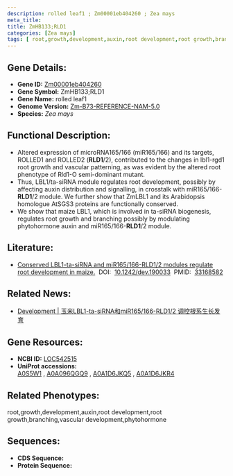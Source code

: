 ```yaml
---
description: rolled leaf1 ; Zm00001eb404260 ; Zea mays
meta_title:
title: ZmHB133;RLD1
categories: [Zea mays]
tags: [ root,growth,development,auxin,root development,root growth,branching,vascular development,phytohormone ]
---
```


## Gene Details:
- **Gene ID:**	[Zm00001eb404260]()
- **Gene Symbol:** ZmHB133;RLD1
- **Gene Name:** rolled leaf1
- **Genome Version:** [Zm-B73-REFERENCE-NAM-5.0]()
- **Species:** *Zea mays*

## Functional Description:
   - Altered expression of microRNA165/166 (miR165/166) and its targets, ROLLED1 and ROLLED2 (**RLD1**/2), contributed to the changes in lbl1-rgd1 root growth and vascular patterning, as was evident by the altered root phenotype of Rld1-O semi-dominant mutant.
   - Thus, LBL1/ta-siRNA module regulates root development, possibly by affecting auxin distribution and signalling, in crosstalk with miR165/166-**RLD1**/2 module. We further show that ZmLBL1 and its Arabidopsis homologue AtSGS3 proteins are functionally conserved.
   - We show that maize LBL1, which is involved in ta-siRNA biogenesis, regulates root growth and branching possibly by modulating phytohormone auxin and miR165/166-**RLD1**/2 module.

## Literature:
   - [Conserved LBL1-ta-siRNA and miR165/166-RLD1/2 modules regulate root development in maize.]( https://journals.biologists.com/dev/article/148/1/dev190033/223193/Conserved-LBL1-ta-siRNA-and-miR165-166-RLD1-2)&nbsp;&nbsp;DOI:&nbsp;&nbsp;[10.1242/dev.190033](https://journals.biologists.com/dev/article/148/1/dev190033/223193/Conserved-LBL1-ta-siRNA-and-miR165-166-RLD1-2)&nbsp;&nbsp;PMID:&nbsp;&nbsp;[33168582](https://pubmed.ncbi.nlm.nih.gov/33168582/)

## Related News:
   - [Development | 玉米LBL1-ta-siRNA和miR165/166-RLD1/2 调控根系生长发育](https://mp.weixin.qq.com/s?__biz=Mzg3MDEwNDEyMg==&mid=2247499877&idx=6&sn=624bb2bad0751749b9333c1f18353f9c&chksm=ce906d30f9e7e42649aa627b54052b471ddf310b4efd4da4101d666d92afd92f96de7f73f3e6&scene=27#wechat_redirect)

## Gene Resources:
- **NCBI ID:** [LOC542515](https://www.ncbi.nlm.nih.gov/gene/?term=LOC542515)
- **UniProt accessions:** [A0S5W1](https://www.uniprot.org/uniprotkb/A0S5W1/entry)&nbsp;,&nbsp;[A0A096QGQ9](https://www.uniprot.org/uniprotkb/A0A096QGQ9/entry)&nbsp;,&nbsp;[A0A1D6JKQ5](https://www.uniprot.org/uniprotkb/A0A1D6JKQ5/entry)&nbsp;,&nbsp;[A0A1D6JKR4](https://www.uniprot.org/uniprotkb/A0A1D6JKR4/entry)

## Related Phenotypes:
root,growth,development,auxin,root development,root growth,branching,vascular development,phytohormone

## Sequences:
- **CDS Sequence:**
- **Protein Sequence:**
